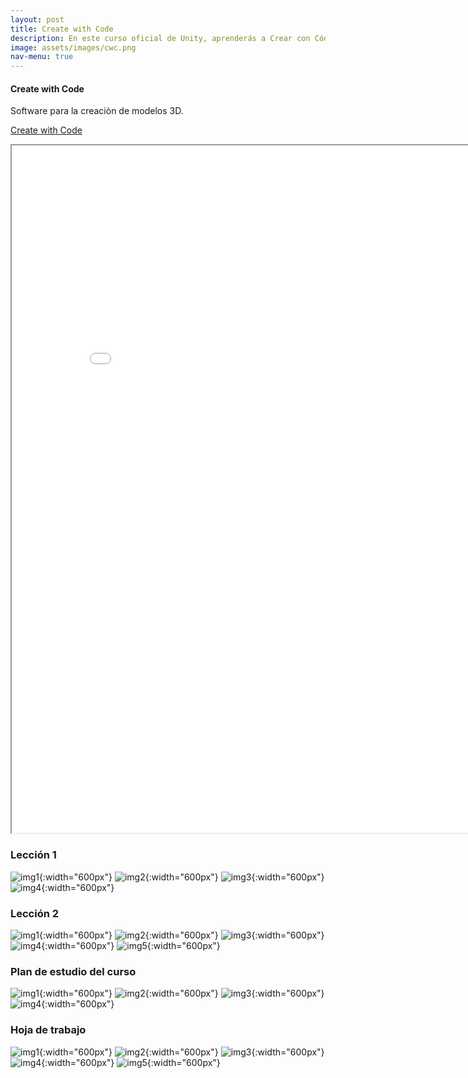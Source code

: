 ```yaml
---
layout: post
title: Create with Code
description: En este curso oficial de Unity, aprenderás a Crear con Código mientras programas tus propios proyectos desde cero en C#.
image: assets/images/cwc.png
nav-menu: true
---
```


#### Create with Code


Software para la creaciòn de modelos 3D.

[Create with Code](https://ephtracy.github.io)

<iframe title="PDF in an i-Frame" src="pdfs/Plan de estudio.pdf" frameborder="1" scrolling="auto" height="1100" width="850" ></iframe>

### Lección 1

![img1](./images/L1-1.png "Lección 1-Pag 1"){:width="600px"}
![img2](./images/L1-2.png "Lección 1-Pag 2"){:width="600px"}
![img3](./images/L1-3.png "Lección 1-Pag 3"){:width="600px"}
![img4](./images/L1-4.png "Lección 1-Pag 4"){:width="600px"}

### Lección 2

![img1](./images/L2-1.png "Lección 2-Pag 1"){:width="600px"}
![img2](./images/L2-2.png "Lección 2-Pag 2"){:width="600px"}
![img3](./images/L2-3.png "Lección 2-Pag 3"){:width="600px"}
![img4](./images/L2-4.png "Lección 2-Pag 4"){:width="600px"}
![img5](./images/L2-5.png "Lección 2-Pag 5"){:width="600px"}

### Plan de estudio del curso

![img1](./images/plan-1.png "Plan-Pag 1"){:width="600px"}
![img2](./images/plan-2.png "Plan-Pag 2"){:width="600px"}
![img3](./images/plan-3.png "Plan-Pag 3"){:width="600px"}
![img4](./images/plan-4.png "Plan-Pag 4"){:width="600px"}

### Hoja de trabajo

![img1](./images/hoja-1.png "Hoja de trabajo-Pag 1"){:width="600px"}
![img2](./images/hoja-2.png "Hoja de trabajo-Pag 2"){:width="600px"}
![img3](./images/hoja-3.png "Hoja de trabajo-Pag 3"){:width="600px"}
![img4](./images/hoja-4.png "Hoja de trabajo-Pag 4"){:width="600px"}
![img5](./images/hoja-5.png "Hoja de trabajo-Pag 5"){:width="600px"}

